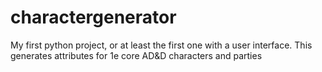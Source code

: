 # charactergenerator
My first python project, or at least the first one with a user interface. This generates attributes for 1e core AD&D characters and parties
